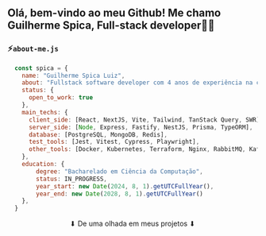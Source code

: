 ## Olá, bem-vindo ao meu Github! Me chamo Guilherme Spica, Full-stack developer👋🏼

### ⚡`about-me.js`

```js
  const spica = {
    name: "Guilherme Spica Luiz",
    about: "Fullstack software developer com 4 anos de experiência na criação de softwares robustos.",
    status: {
      open_to_work: true
    },
    main_techs: {
      client_side: [React, NextJS, Vite, Tailwind, TanStack Query, SWR],
      server_side: [Node, Express, Fastify, NestJS, Prisma, TypeORM],
      database: [PostgreSQL, MongoDB, Redis],
      test_tools: [Jest, Vitest, Cypress, Playwright],
      other_tools: [Docker, Kubernetes, Terraform, Nginx, RabbitMQ, Kafka]
    },
    education: {
        degree: "Bacharelado em Ciência da Computação",
        status: IN_PROGRESS,
        year_start: new Date(2024, 8, 1).getUTCFullYear(),
        year_end: new Date(2028, 8, 1).getUTCFullYear()
    },
  }
```

<p align="center">⬇ De uma olhada em meus projetos ⬇</p>
